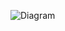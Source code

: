 ![Diagram](https://private-user-images.githubusercontent.com/134423821/324532907-ec0df89f-8a04-424e-8a9e-1d974c71011d.jpg?jwt=eyJhbGciOiJIUzI1NiIsInR5cCI6IkpXVCJ9.eyJpc3MiOiJnaXRodWIuY29tIiwiYXVkIjoicmF3LmdpdGh1YnVzZXJjb250ZW50LmNvbSIsImtleSI6ImtleTUiLCJleHAiOjE3MTM4MDI1NzIsIm5iZiI6MTcxMzgwMjI3MiwicGF0aCI6Ii8xMzQ0MjM4MjEvMzI0NTMyOTA3LWVjMGRmODlmLThhMDQtNDI0ZS04YTllLTFkOTc0YzcxMDExZC5qcGc_WC1BbXotQWxnb3JpdGhtPUFXUzQtSE1BQy1TSEEyNTYmWC1BbXotQ3JlZGVudGlhbD1BS0lBVkNPRFlMU0E1M1BRSzRaQSUyRjIwMjQwNDIyJTJGdXMtZWFzdC0xJTJGczMlMkZhd3M0X3JlcXVlc3QmWC1BbXotRGF0ZT0yMDI0MDQyMlQxNjExMTJaJlgtQW16LUV4cGlyZXM9MzAwJlgtQW16LVNpZ25hdHVyZT1iYzY5YzdlYmQ3ZWU4NjVmZjJhYzk2ZWRjNjA4ZWQzZDQwNWEzZGJlYjIxYTE2MWZiODYyYWU4N2JlNTEzNjFmJlgtQW16LVNpZ25lZEhlYWRlcnM9aG9zdCZhY3Rvcl9pZD0wJmtleV9pZD0wJnJlcG9faWQ9MCJ9.VNNl9RfwWQ9SPCIGWEh86tARfsGGyvjw19_XTXLyNV4)
